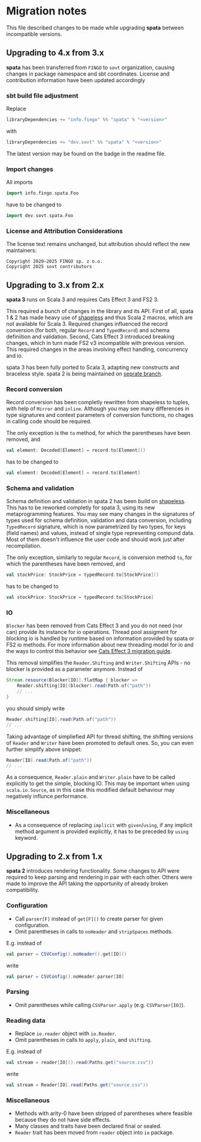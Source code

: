 Migration notes
===============

This file described changes to be made while upgrading **spata** between incompatible versions.

Upgrading to 4.x from 3.x
-------------------------

**spata** has been transferred from `FINGO` to `sovt` organization, causing changes in package namespace and sbt coordinates.
License and contribution information have been updated accordingly

### sbt build file adjustment

Replace
```sbt
libraryDependencies += "info.fingo" %% "spata" % "<version>"
```
with
```sbt
libraryDependencies += "dev.sovt" %% "spata" % "<version>"
```
The latest version may be found on the badge in the readme file.

### Import changes

All imports
```Scala
import info.fingo.spata.Foo
```
have to be changed to
```Scala
import dev.sovt.spata.Foo
```

### License and Attribution Considerations

The license text remains unchanged, but attribution should reflect the new maintainers:

```text
Copyright 2020–2025 FINGO sp. z o.o.
Copyright 2025 sovt contributors
```

Upgrading to 3.x from 2.x
-------------------------

**spata 3** runs on Scala 3 and requires Cats Effect 3 and FS2 3.

This required a bunch of changes in the library and its API.
First of all, spata 1 & 2 has made heavy use of [shapeless](https://github.com/milessabin/shapeless)
and thus Scala 2 macros, which are not available for Scala 3.
Required changes influenced the record conversion (for both, regular `Record` and `TypedRecord`)
and schema definiition and validation.
Second, Cats Effect 3 introduced breaking changes, which in turn made FS2 v3 incompatible with previous version.
This required changes in the areas involving effect handling, concurrency and io.

spata 3 has been fully ported to Scala 3, adapting new constructs and braceless style.
spata 2 is being maintained on [seprate branch](https://github.com/sovt/spata/tree/spata2).

### Record conversion

Record conversion has been completly rewritten from shapeless to tuples, with help of `Mirror` and `inline`.
Although you may see many differences in type signatures and context parameters of conversion functions,
no chages in calling code should be required.

The only exception is the `to` method, for which the parentheses have been removed, and
```scala
val element: Decoded[Element] = record.to[Element]()
```
has to be changed to
```scala
val element: Decoded[Element] = record.to[Element]
```

### Schema and validation

Schema definition and validation in spata 2 has been build on [shapeless](https://github.com/milessabin/shapeless).
This has to be reworked completly for spata 3, using its new metaprogramming features.
You may see many changes in the signatures of types used for schema definition, validation and data conversion,
including `TypedRecord` signature, which is now parametrized by two types,
for keys (field names) and values, instead of single type representing compund data.
Most of them doesn't influence the user code and should work just after recompilation.

The only exception, similarly to regular `Record`, is conversion method `to`,
for which the parentheses have been removed, and
```scala
val stockPrice: StockPrice = typedRecord.to[StockPrice]()
```
has to be changed to
```scala
val stockPrice: StockPrice = typedRecord.to[StockPrice]
```

### IO

`Blocker` has been removed from Cats Effect 3 and you do not need (nor can) provide its instance for io operations.
Thread pool assigment for blocking io is handled by runtime based on information provided by spata or FS2 io methods.
For more information about new threading model for io and the ways to control this behavior see
[Cats Effect 3 migration guide](https://typelevel.org/cats-effect/docs/migration-guide#blocker).

This removal simplifies the `Reader.Shifting` and `Writer.Shifting` APIs -
no blocker is provided as a parameter anymore. Instead of
```scala
Stream.resource(Blocker[IO]).flatMap { blocker =>
	Reader.shifting[IO](blocker).read(Path.of("path"))
	// ...
}
```
you should simply write
```scala
Reader.shifting[IO].read(Path.of("path"))
// ...
```

Taking advantage of simpliefied API for thread shifting,
the shifting versions of `Reader` and `Writer` have been promoted to default ones.
So, you can even further simplify above snippet:
```scala
Reader[IO].read(Path.of("path"))
// ...
```
As a consequence, `Reader.plain` and `Writer.plain` have to be called explicitly to get the simple, blocking IO.
This may be important when using `scala.io.Source`,
as in this case this modified default behaviour may negatively influnce performance.

### Miscellaneous

*   As a consequence of replacing `implicit` with `given`/`using`,
    if any implicit method argument is provided explicitly,
    it has to be preceded by `using` keyword.

Upgrading to 2.x from 1.x
-------------------------

**spata 2** introduces rendering functionality.
Some changes to API were required to keep parsing and rendering in pair with each other.
Others were made to improve the API taking the opportunity of already broken compatibility.

### Configuration

*   Call `parser[F]` instead of `get[F]()` to create parser for given configuration.
*   Omit parentheses in calls to `noHeader` and `stripSpaces` methods.

E.g. instead of
```scala
val parser = CSVConfig().noHeader().get[IO]()
```
write
```scala
val parser = CSVConfig().noHeader.parser[IO]
```

### Parsing

*   Omit parentheses while calling `CSVParser.apply` (e.g. `CSVParser[IO]`).

### Reading data

*   Replace `io.reader` object with `io.Reader`.
*   Omit parentheses in calls to `apply`, `plain`, and `shifting`.

E.g. instead of
```scala
val stream = reader[IO]().read(Paths.get("source.csv"))
```
write
```scala
val stream = Reader[IO].read(Paths.get("source.csv"))
```

### Miscellaneous

*   Methods with arity-0 have been stripped of parentheses where feasible because they do not have side effects.
*   Many classes and traits have been declared final or sealed.
*   `Reader` trait has been moved from `reader` object into `io` package.
